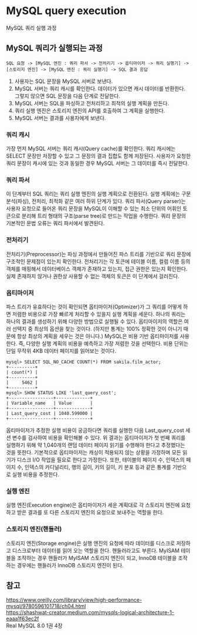 # MySQL query execution
MySQL 쿼리 실행 과정

## MySQL 쿼리가 실행되는 과정
```text
SQL 요청 -> [MySQL 엔진 : 쿼리 파서 -> 전처리기 -> 옵티마이저 -> 쿼리 실행기] -> [스토리지 엔진] -> [MySQL 엔진 : 쿼리 실행기] -> SQL 결과 응답
```
1. 사용자는 SQL 문장을 MySQL 서버로 보낸다.
2. MySQL 서버는 쿼리 캐시를 확인한다. 데이터가 있으면 캐시 데이터를 반환한다. 그렇지 않으면 SQL 문장을 다음 단계로 전달한다.
3. MySQL 서버는 SQL을 파싱하고 전처리하고 최적의 실행 계획을 만든다. 
4. 쿼리 실행 엔진은 스토리지 엔진의 API를 호출하여 그 계획을 실행한다.
5. MySQL 서버는 결과를 사용자에게 보낸다.

### 쿼리 캐시
가장 먼저 MySQL 서버는 쿼리 캐시(Query cache)를 확인한다. 쿼리 캐시에는 SELECT 문장만 저장할 수 있고 그 문장의 결과 집합도 함께 저장된다. 사용자가 요청한 쿼리 문장이 캐시에 있는 것과 동일한 경우 MySQL 서버는 그 데이터를 즉시 전달한다.

### 쿼리 파서
이 단계부터 SQL 쿼리는 쿼리 실행 엔진의 실행 계획으로 전환된다. 실행 계획에는 구문 분석(파싱), 전처리, 최적화 같은 여러 하위 단계가 있다. 쿼리 파서(Query parser)는 사용자 요청으로 들어온 쿼리 문장을 MySQL이 이해할 수 있는 최소 단위의 어휘인 토큰으로 분리해 트리 형태의 구조(parse tree)로 만드는 작업을 수행한다. 쿼리 문장의 기본적인 문법 오류는 쿼리 파서에서 발견된다.

### 전처리기
전처리기(Preprocessor)는 파싱 과정에서 만들어진 파스 트리를 기반으로 쿼리 문장에 구조적인 문제점이 있는지 확인한다. 전처리기는 각 토큰에 테이블 이름, 컬럼 이름 등의 객체를 매핑해서 데이터베이스 객체가 존재하고 있는지, 접근 권한은 있는지 확인한다. 실제 존재하지 않거나 권한상 사용할 수 없는 객체의 토큰은 이 단계에서 걸러진다.

### 옵티마이저
파스 트리가 유효하다는 것이 확인되면 옵티마이저(Optimizer)가 그 쿼리를 어떻게 하면 저렴한 비용으로 가장 빠르게 처리할 수 있을지 실행 계획을 세운다. 하나의 쿼리는 하나의 결과를 생성하기 위해 다양한 방법으로 실행될 수 있다. 옵티마이저의 역할은 여러 선택지 중 최상의 옵션을 찾는 것이다. (하지만 통계는 100% 정확한 것이 아니기 때문에 항상 최상의 계획을 세우는 것은 아니다.) MySQL은 비용 기반 옵티마이저를 사용한다. 즉, 다양한 실행 계획의 비용을 예측하고 가장 저렴한 것을 선택한다. 비용 단위는 단일 무작위 4KB 데이터 페이지를 읽어보는 것이다.  

```mysql
mysql> SELECT SQL_NO_CACHE COUNT(*) FROM sakila.film_actor;
+----------+
| count(*) |
+----------+
|     5462 |
+----------+
mysql> SHOW STATUS LIKE 'last_query_cost';
+-----------------+-------------+
| Variable_name   | Value       |
+-----------------+-------------+
| Last_query_cost | 1040.599000 |
+-----------------+-------------+
```

옵티마이저가 추정한 실행 비용이 궁금하다면 쿼리를 실행한 다음 Last_query_cost 세션 변수를 검사하여 비용을 확인해볼 수 있다. 위 결과는 옵티마이저가 첫 번째 쿼리를 실행하기 위해 약 1,040개의 랜덤 데이터 페이지 읽기를 수행해야 한다고 추정했다는 것을 뜻한다. 기본적으로 옵티마이저는 캐싱이 적용되지 않는 상황을 가정하며 모든 읽기가 디스크 I/O 작업을 필요로 한다고 가정한다. 또한, 테이블의 페이지 수, 인덱스의 페이지 수, 인덱스의 카디널리티, 행의 길이, 키의 길이, 키 분포 등과 같은 통계를 기반으로 실행 비용을 추정한다.

### 실행 엔진
실행 엔진(Execution engine)은 옵티마이저가 세운 계획대로 각 스토리지 엔진에 요청하고 받은 결과를 또 다른 스토리지 엔진의 요청으로 보내주는 역할을 한다.

### 스토리지 엔진(핸들러)
스토리지 엔진(Storage engine)은 실행 엔진의 요청에 따라 데이터를 디스크로 저장하고 디스크로부터 데이터를 읽어 오는 역할을 한다. 핸들러라고도 부른다. MyISAM 테이블을 조작하는 경우 핸들러가 MyISAM 스토리지 엔진이 되고, InnoDB 테이블을 조작하는 경우에는 핸들러가 InnoDB 스토리지 엔진이 된다.

## 참고
https://www.oreilly.com/library/view/high-performance-mysql/9780596101718/ch04.html  
https://shashwat-creator.medium.com/mysqls-logical-architecture-1-eaaa1f63ec2f  
Real MySQL 8.0 1권 4장  